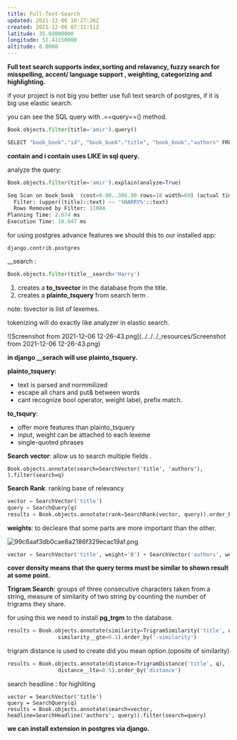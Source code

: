 ```yaml
---
title: Full-Text-Search
updated: 2021-12-06 10:27:26Z
created: 2021-12-06 07:11:51Z
latitude: 35.69800000
longitude: 51.41150000
altitude: 0.0000
---
```


**Full text search supports index,sorting and relavancy, fuzzy search for misspelling, accent/ language support , weighting, categorizing and highlighting.**

if your project is not big you better use full text search of postgres, if it is big use elastic search.

you can see the SQL query with .==query==() method.

```python
Book.objects.filter(title='amir').query()

SELECT "book_book"."id", "book_book"."title", "book_book"."authors" FROM "book_book" WHERE UPPER("book_book"."title"::text) LIKE UPPER(%harry%)
```

**contain and i contain uses LIKE in sql query.**

analyze the query:

```python
Book.objects.filter(title='amir').explain(analyze=True)

Seq Scan on book_book  (cost=0.00..306.90 rows=18 width=69) (actual time=0.020..18.886 rows=43 loops=1)
  Filter: (upper((title)::text) ~~ '%HARRY%'::text)
  Rows Removed by Filter: 11084
Planning Time: 2.074 ms
Execution Time: 18.947 ms
```

for using postgres advance features we should this to our installed app:

```
django.contrib.postgres
```

__search :

```python
Book.objects.filter(title__search='Harry')
```

1.  creates a **to_tsvector** in the database from the title.
2.  creates a **plainto_tsquery** from search term .

note: tsvector is list of lexemes.

tokenizing will do exactly like analyzer in elastic search.

![Screenshot from 2021-12-06 12-26-43.png](../../../_resources/Screenshot from 2021-12-06 12-26-43.png)

**in django \_\_serach will use plainto\_tsquery.**

**plainto_tsquery:**

- text is parsed and normmilized
- escape all chars and put& between words
- cant recognize bool operator, weight label, prefix match.

**to_tsqury**:

- offer more features than plainto_tsquery
- input, weight can be attached to each lexeme
- single-quoted phrases

**Search vector**: allow us to search multiple fields .

```
Book.objects.annotate(search=SearchVector('title', 'authors'), ).filter(search=q)
```

**Search Rank**: ranking base of relevancy

```python
vector = SearchVector('title')
query = SearchQuery(q)
results = Book.objects.annotate(rank=SearchRank(vector, query)).order_by('-rank')
```

**weights**: to decleare that some parts are more important than the other.

![99c6aaf3db0cae8a2186f329ecac19af.png](../../../_resources/99c6aaf3db0cae8a2186f329ecac19af.png)

```python
vector = SearchVector('title', weight='B') + SearchVector('authors', weight='A')
```

**cover density means that the query terms must be similar to shown result at some point.**

**Trigram Search**: groups of three consecutive characters taken from a string, measure of similarity of two string by counting the number of trigrams they share.

for using this we need to install **pg_trgm** to the database.

```python
results = Book.objects.annotate(similarity=TrigramSimilarity('title', q), ).filter(
                similarity__gte=0.1).order_by('-similarity')
```

trigram distance is used to create did you mean option.(oposite of similarity)

```python
results = Book.objects.annotate(distance=TrigramDistance('title', q), ).filter(
                distance__lte=0.5).order_by('distance')
```

search headline : for highliting 

```
vector = SearchVector('title')
query = SearchQuery(q)
results = Book.objects.annotate(search=vector, headline=SearchHeadline('authors', query)).filter(search=query)
```

**we can install extension in postgres via django.**